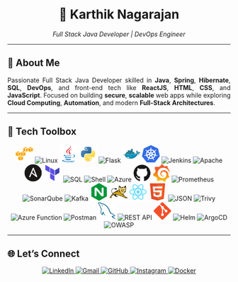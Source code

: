 <h1 align="center">🚀 Karthik Nagarajan</h1>
<p align="center">
  <i>Full Stack Java Developer | DevOps Engineer</i>
</p>

---

## 📌 About Me

<p align="justify">
Passionate Full Stack Java Developer skilled in <b>Java</b>, <b>Spring</b>, <b>Hibernate</b>, <b>SQL</b>, <b>DevOps</b>, and front-end tech like <b>ReactJS</b>, <b>HTML</b>, <b>CSS</b>, and <b>JavaScript</b>. Focused on building <b>secure</b>, <b>scalable</b> web apps while exploring <b>Cloud Computing</b>, <b>Automation</b>, and modern <b>Full-Stack Architectures</b>.
</p>

---

## 🧰 Tech Toolbox

<p align="center">
  <p align="center">

  <!-- AWS -->
  <img src="https://raw.githubusercontent.com/devicons/devicon/master/icons/amazonwebservices/amazonwebservices-original.svg" height="40" alt="AWS"/>

  <!-- Linux -->
  <img src="https://upload.wikimedia.org/wikipedia/commons/a/af/Tux.png" height="40" alt="Linux"/>

  <!-- Java -->
  <img src="https://raw.githubusercontent.com/devicons/devicon/master/icons/java/java-original.svg" height="40" alt="Java"/>

  <!-- Python -->
  <img src="https://raw.githubusercontent.com/devicons/devicon/master/icons/python/python-original.svg" height="40" alt="Python"/>

  <!-- Flask -->
  <img src="https://upload.wikimedia.org/wikipedia/commons/3/3c/Flask_logo.svg" height="40" alt="Flask"/>

  <!-- Docker -->
  <img src="https://raw.githubusercontent.com/devicons/devicon/master/icons/docker/docker-original.svg" height="40" alt="Docker"/>

  <!-- Kubernetes -->
  <img src="https://raw.githubusercontent.com/devicons/devicon/master/icons/kubernetes/kubernetes-plain.svg" height="40" alt="Kubernetes"/>

  <!-- Jenkins -->
  <img src="https://www.jenkins.io/images/logos/jenkins/jenkins.svg" height="40" alt="Jenkins"/>

  <!-- Apache -->
  <img src="https://upload.wikimedia.org/wikipedia/commons/3/3c/Apache_HTTP_server_logo_(2016).svg" height="40" alt="Apache"/>

  <!-- Ansible -->
  <img src="https://raw.githubusercontent.com/devicons/devicon/master/icons/ansible/ansible-original.svg" height="40" alt="Ansible"/>

  <!-- Terraform -->
  <img src="https://raw.githubusercontent.com/devicons/devicon/master/icons/terraform/terraform-original.svg" height="40" alt="Terraform"/>

  <!-- SQL -->
  <img src="https://img.icons8.com/ios-filled/50/sql.png" height="40" alt="SQL"/>

  <!-- Shell -->
  <img src="https://upload.wikimedia.org/wikipedia/commons/8/82/Gnu-bash-logo.svg" height="40" alt="Shell"/>

  <!-- Azure -->
  <img src="https://upload.wikimedia.org/wikipedia/commons/f/fa/Microsoft_Azure.svg" height="40" alt="Azure"/>

  <!-- GitHub -->
  <img src="https://raw.githubusercontent.com/devicons/devicon/master/icons/github/github-original.svg" height="40" alt="GitHub"/>

  <!-- Grafana -->
  <img src="https://raw.githubusercontent.com/grafana/grafana/main/public/img/grafana_icon.svg" height="40" alt="Grafana"/>

  <!-- Prometheus -->
  <img src="https://upload.wikimedia.org/wikipedia/commons/3/38/Prometheus_software_logo.svg" height="40" alt="Prometheus"/>

  <!-- SonarQube -->
  <img src="https://upload.wikimedia.org/wikipedia/commons/e/e3/SonarQube_Logo.png" height="40" alt="SonarQube"/>

  <!-- Kafka -->
  <img src="https://upload.wikimedia.org/wikipedia/commons/0/0a/Apache_kafka-icon.svg" height="40" alt="Kafka"/>

  <!-- NGINX -->
  <img src="https://raw.githubusercontent.com/devicons/devicon/master/icons/nginx/nginx-original.svg" height="40" alt="NGINX"/>

  <!-- Tomcat -->
  <img src="https://raw.githubusercontent.com/devicons/devicon/master/icons/tomcat/tomcat-original.svg" height="40" alt="Tomcat"/>

  <!-- React -->
  <img src="https://raw.githubusercontent.com/devicons/devicon/master/icons/react/react-original.svg" height="40" alt="React"/>

  <!-- HTML5 -->
  <img src="https://raw.githubusercontent.com/devicons/devicon/master/icons/html5/html5-original.svg" height="40" alt="HTML5"/>

  <!-- JSON -->
  <img src="https://upload.wikimedia.org/wikipedia/commons/c/c9/JSON_vector_logo.svg" height="40" alt="JSON"/>

  <!-- Trivy -->
  <img src="https://aquasecurity.github.io/trivy/images/trivy-logo.png" height="40" alt="Trivy"/>

  <!-- Azure Function -->
  <img src="https://upload.wikimedia.org/wikipedia/commons/f/f0/Azure_Functions_logo.svg" height="40" alt="Azure Function"/>

  <!-- Postman -->
  <img src="https://www.vectorlogo.zone/logos/getpostman/getpostman-icon.svg" height="40" alt="Postman"/>

  <!-- MySQL -->
  <img src="https://raw.githubusercontent.com/devicons/devicon/master/icons/mysql/mysql-original.svg" height="40" alt="MySQL"/>

  <!-- REST API -->
  <img src="https://img.icons8.com/external-flatart-icons-outline-flatarticons/64/external-api-digital-marketing-flatart-icons-outline-flatarticons.png" height="40" alt="REST API"/>

  <!-- Git -->
  <img src="https://raw.githubusercontent.com/devicons/devicon/master/icons/git/git-original.svg" height="40" alt="Git"/>

  <!-- Helm -->
  <img src="https://upload.wikimedia.org/wikipedia/commons/3/39/Helm_Logo.svg" height="40" alt="Helm"/>

  <!-- Argo -->
  <img src="https://argo-cd.readthedocs.io/en/stable/assets/logo.png" height="40" alt="ArgoCD"/>

  <!-- OWASP -->
  <img src="https://upload.wikimedia.org/wikipedia/commons/8/8b/OWASP_logo.svg" height="40" alt="OWASP"/>

</p>

</p>

---


## 🌐 Let’s Connect

<p align="center">
  <a href="https://www.linkedin.com/in/karthik0908">
    <img src="https://cdn.jsdelivr.net/gh/devicons/devicon/icons/linkedin/linkedin-original.svg" height="30" alt="LinkedIn"/>
  </a>
  <a href="mailto:karthiknagarajan98@gmail.com">
    <img src="https://cdn.jsdelivr.net/gh/devicons/devicon/icons/google/google-original.svg" height="30" alt="Gmail"/>
  </a>
  <a href="https://github.com/karthiknagarajan98">
    <img src="https://cdn.jsdelivr.net/gh/devicons/devicon/icons/github/github-original.svg" height="30" alt="GitHub"/>
  </a>
  <a href="https://www.instagram.com/ktm__karthi">
    <img src="https://cdn.jsdelivr.net/npm/simple-icons@v5/icons/instagram.svg" height="30" alt="Instagram"/>
  </a>
  <a href="https://hub.docker.com/u/karthiknagarajan98">
    <img src="https://cdn.jsdelivr.net/gh/devicons/devicon/icons/docker/docker-original.svg" height="30" alt="Docker"/>
  </a>
</p>
